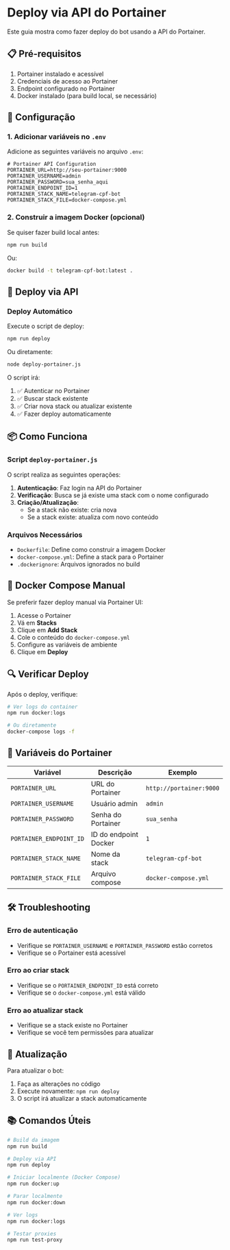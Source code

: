 # Deploy via API do Portainer

Este guia mostra como fazer deploy do bot usando a API do Portainer.

## 📋 Pré-requisitos

1. Portainer instalado e acessível
2. Credenciais de acesso ao Portainer
3. Endpoint configurado no Portainer
4. Docker instalado (para build local, se necessário)

## 🔧 Configuração

### 1. Adicionar variáveis no `.env`

Adicione as seguintes variáveis no arquivo `.env`:

```env
# Portainer API Configuration
PORTAINER_URL=http://seu-portainer:9000
PORTAINER_USERNAME=admin
PORTAINER_PASSWORD=sua_senha_aqui
PORTAINER_ENDPOINT_ID=1
PORTAINER_STACK_NAME=telegram-cpf-bot
PORTAINER_STACK_FILE=docker-compose.yml
```

### 2. Construir a imagem Docker (opcional)

Se quiser fazer build local antes:

```bash
npm run build
```

Ou:

```bash
docker build -t telegram-cpf-bot:latest .
```

## 🚀 Deploy via API

### Deploy Automático

Execute o script de deploy:

```bash
npm run deploy
```

Ou diretamente:

```bash
node deploy-portainer.js
```

O script irá:
1. ✅ Autenticar no Portainer
2. ✅ Buscar stack existente
3. ✅ Criar nova stack ou atualizar existente
4. ✅ Fazer deploy automaticamente

## 📦 Como Funciona

### Script `deploy-portainer.js`

O script realiza as seguintes operações:

1. **Autenticação**: Faz login na API do Portainer
2. **Verificação**: Busca se já existe uma stack com o nome configurado
3. **Criação/Atualização**:
   - Se a stack não existe: cria nova
   - Se a stack existe: atualiza com novo conteúdo

### Arquivos Necessários

- `Dockerfile`: Define como construir a imagem Docker
- `docker-compose.yml`: Define a stack para o Portainer
- `.dockerignore`: Arquivos ignorados no build

## 🐳 Docker Compose Manual

Se preferir fazer deploy manual via Portainer UI:

1. Acesse o Portainer
2. Vá em **Stacks**
3. Clique em **Add Stack**
4. Cole o conteúdo do `docker-compose.yml`
5. Configure as variáveis de ambiente
6. Clique em **Deploy**

## 🔍 Verificar Deploy

Após o deploy, verifique:

```bash
# Ver logs do container
npm run docker:logs

# Ou diretamente
docker-compose logs -f
```

## 📝 Variáveis do Portainer

| Variável | Descrição | Exemplo |
|----------|-----------|---------|
| `PORTAINER_URL` | URL do Portainer | `http://portainer:9000` |
| `PORTAINER_USERNAME` | Usuário admin | `admin` |
| `PORTAINER_PASSWORD` | Senha do Portainer | `sua_senha` |
| `PORTAINER_ENDPOINT_ID` | ID do endpoint Docker | `1` |
| `PORTAINER_STACK_NAME` | Nome da stack | `telegram-cpf-bot` |
| `PORTAINER_STACK_FILE` | Arquivo compose | `docker-compose.yml` |

## 🛠️ Troubleshooting

### Erro de autenticação
- Verifique se `PORTAINER_USERNAME` e `PORTAINER_PASSWORD` estão corretos
- Verifique se o Portainer está acessível

### Erro ao criar stack
- Verifique se o `PORTAINER_ENDPOINT_ID` está correto
- Verifique se o `docker-compose.yml` está válido

### Erro ao atualizar stack
- Verifique se a stack existe no Portainer
- Verifique se você tem permissões para atualizar

## 🔄 Atualização

Para atualizar o bot:

1. Faça as alterações no código
2. Execute novamente: `npm run deploy`
3. O script irá atualizar a stack automaticamente

## 📚 Comandos Úteis

```bash
# Build da imagem
npm run build

# Deploy via API
npm run deploy

# Iniciar localmente (Docker Compose)
npm run docker:up

# Parar localmente
npm run docker:down

# Ver logs
npm run docker:logs

# Testar proxies
npm run test-proxy
```

